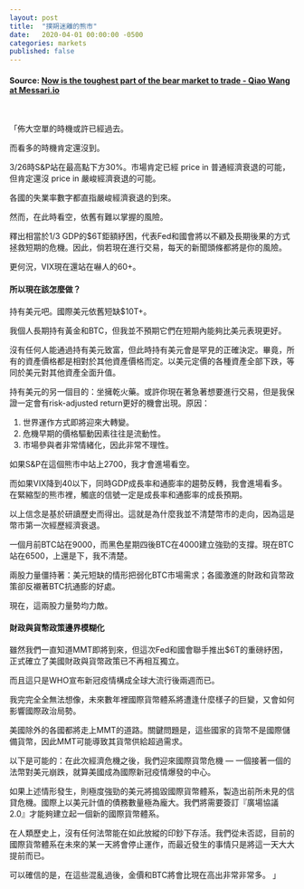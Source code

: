 ```yaml
---
layout: post
title:  "撲朔迷離的熊市"
date:   2020-04-01 00:00:00 -0500
categories: markets
published: false
---
```

#### Source: [Now is the toughest part of the bear market to trade - Qiao Wang at Messari.io](https://messari.io/article/now-is-the-toughest-part-of-the-bear-market-to-trade)

&nbsp;

「佈大空單的時機或許已經過去。

而看多的時機肯定還沒到。

3/26時S&P站在最高點下方30%。市場肯定已經 price in 普通經濟衰退的可能，但肯定還沒 price in 嚴峻經濟衰退的可能。

各國的失業率數字都直指嚴峻經濟衰退的到來。

然而，在此時看空，依舊有難以掌握的風險。

釋出相當於1/3 GDP的$6T鉅額紓困，代表Fed和國會將以不顧及長期後果的方式拯救短期的危機。因此，倘若現在進行交易，每天的新聞頭條都將是你的風險。

更何況，VIX現在還站在嚇人的60+。

#### 所以現在該怎麼做？

持有美元吧。國際美元依舊短缺$10T+。

我個人長期持有黃金和BTC，但我並不預期它們在短期內能夠比美元表現更好。

沒有任何人能通過持有美元致富，但此時持有美元會是罕見的正確決定。畢竟，所有的資產價格都是相對於其他資產價格而定。以美元定價的各種資產全部下跌，等同於美元對其他資產全面升值。

持有美元的另一個目的：坐擁乾火藥。或許你現在著急著想要進行交易，但是我保證一定會有risk-adjusted return更好的機會出現。原因：
1. 世界運作方式即將迎來大轉變。
2. 危機早期的價格驅動因素往往是流動性。
3. 市場參與者非常情緒化，因此非常不理性。

如果S&P在這個熊市中站上2700，我才會進場看空。

而如果VIX降到40以下，同時GDP成長率和通膨率的趨勢反轉，我會進場看多。在緊縮型的熊市裡，觸底的信號一定是成長率和通膨率的成長預期。

以上信念是基於研讀歷史而得出。這就是為什麼我並不清楚幣市的走向，因為這是幣市第一次經歷經濟衰退。

一個月前BTC站在9000，而黑色星期四後BTC在4000建立強勁的支撐。現在BTC站在6500，上還是下，我不清楚。

兩股力量僵持著：美元短缺的情形把弱化BTC市場需求；各國激進的財政和貨幣政策卻反襯著BTC抗通膨的好處。

現在，這兩股力量勢均力敵。

#### 財政與貨幣政策邊界模糊化

雖然我們一直知道MMT即將到來，但這次Fed和國會聯手推出$6T的重磅紓困，正式確立了美國財政與貨幣政策已不再相互獨立。

而且這只是WHO宣布新冠疫情構成全球大流行後兩週而已。

我完完全全無法想像，未來數年裡國際貨幣體系將遭逢什麼樣子的巨變，又會如何影響國際政治局勢。

美國除外的各國都將走上MMT的道路。關鍵問題是，這些國家的貨幣不是國際儲備貨幣，因此MMT可能導致其貨幣供給超過需求。

以下是可能的：在此次經濟危機之後，我們迎來國際貨幣危機 — 一個接著一個的法幣對美元崩跌，就算美國成為國際新冠疫情爆發的中心。

如果上述情形發生，則極度強勁的美元將搗毀國際貨幣體系，製造出前所未見的信貸危機。國際上以美元計值的債務數量極為龐大。我們將需要簽訂『廣場協議2.0』才能夠建立起一個新的國際貨幣體系。

在人類歷史上，沒有任何法幣能在如此放縱的印鈔下存活。我們從未否認，目前的國際貨幣體系在未來的某一天將會停止運作，而最近發生的事情只是將這一天大大提前而已。

可以確信的是，在這些混亂過後，金價和BTC將會比現在高出非常非常多。
」
